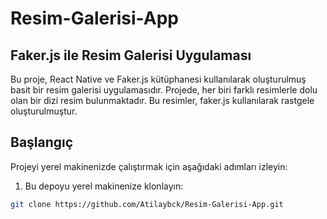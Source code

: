 # Resim-Galerisi-App

## Faker.js ile Resim Galerisi Uygulaması

Bu proje, React Native ve Faker.js kütüphanesi kullanılarak oluşturulmuş basit bir resim galerisi uygulamasıdır. Projede, her biri farklı resimlerle dolu olan bir dizi resim bulunmaktadır. Bu resimler, faker.js kullanılarak rastgele oluşturulmuştur.

## Başlangıç

Projeyi yerel makinenizde çalıştırmak için aşağıdaki adımları izleyin:

1. Bu depoyu yerel makinenize klonlayın:

```bash
git clone https://github.com/Atilaybck/Resim-Galerisi-App.git
